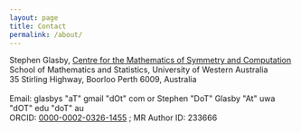 ```yaml
---
layout: page
title: Contact
permalink: /about/
---
```


Stephen Glasby, [Centre for the Mathematics of Symmetry and Computation](https://cmsc.io)<br />
School of Mathematics and Statistics, University of Western Australia<br />
35 Stirling Highway, Boorloo Perth 6009, Australia<br />
<br />
Email: glasbys "aT" gmail "dOt" com or Stephen "DoT" Glasby "At" uwa "dOT" edu "doT" au<br />
ORCID: [0000-0002-0326-1455](https://orcid.org/0000-0002-0326-1455) ; 
MR Author ID: 233666